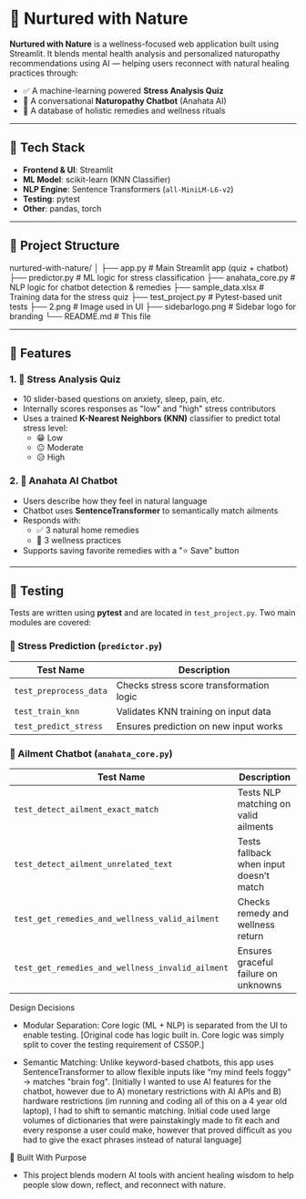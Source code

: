 # 🌿 Nurtured with Nature

**Nurtured with Nature** is a wellness-focused web application built using Streamlit. It blends mental health analysis and personalized naturopathy recommendations using AI — helping users reconnect with natural healing practices through:

- ✅ A machine-learning powered **Stress Analysis Quiz**
- 💬 A conversational **Naturopathy Chatbot** (Anahata AI)
- 🌱 A database of holistic remedies and wellness rituals

---

## 🔧 Tech Stack

- **Frontend & UI**: Streamlit
- **ML Model**: scikit-learn (KNN Classifier)
- **NLP Engine**: Sentence Transformers (`all-MiniLM-L6-v2`)
- **Testing**: pytest
- **Other**: pandas, torch

---

## 📁 Project Structure

nurtured-with-nature/
│
├── app.py # Main Streamlit app (quiz + chatbot)
├── predictor.py # ML logic for stress classification
├── anahata_core.py # NLP logic for chatbot detection & remedies
├── sample_data.xlsx # Training data for the stress quiz
├── test_project.py # Pytest-based unit tests
├── 2.png # Image used in UI
├── sidebarlogo.png # Sidebar logo for branding
└── README.md # This file


---

## 🧠 Features

### 1. 🧪 Stress Analysis Quiz
- 10 slider-based questions on anxiety, sleep, pain, etc.
- Internally scores responses as "low" and "high" stress contributors
- Uses a trained **K-Nearest Neighbors (KNN)** classifier to predict total stress level:
  - 😁 Low
  - 😐 Moderate
  - 😥 High

### 2. 🌿 Anahata AI Chatbot
- Users describe how they feel in natural language
- Chatbot uses **SentenceTransformer** to semantically match ailments
- Responds with:
  - ✅ 3 natural home remedies
  - 🧘 3 wellness practices
- Supports saving favorite remedies with a "⭐ Save" button

---

## 🧪 Testing

Tests are written using **pytest** and are located in `test_project.py`. Two main modules are covered:

### 🔹 Stress Prediction (`predictor.py`)
| Test Name                | Description                                  |
|-------------------------|----------------------------------------------|
| `test_preprocess_data`  | Checks stress score transformation logic     |
| `test_train_knn`        | Validates KNN training on input data         |
| `test_predict_stress`   | Ensures prediction on new input works        |

### 🔹 Ailment Chatbot (`anahata_core.py`)
| Test Name                          | Description                                     |
|-----------------------------------|-------------------------------------------------|
| `test_detect_ailment_exact_match` | Tests NLP matching on valid ailments            |
| `test_detect_ailment_unrelated_text` | Tests fallback when input doesn’t match    |
| `test_get_remedies_and_wellness_valid_ailment` | Checks remedy and wellness return     |
| `test_get_remedies_and_wellness_invalid_ailment` | Ensures graceful failure on unknowns |

Design Decisions
- Modular Separation: Core logic (ML + NLP) is separated from the UI to enable testing.
  [Original code has logic built in. Core logic was simply split to cover the testing requirement of CS50P.]

- Semantic Matching: Unlike keyword-based chatbots, this app uses SentenceTransformer to allow flexible inputs like “my mind feels foggy” → matches "brain fog".
[Initially I wanted to use AI features for the chatbot, however due to A) monetary restrictions with AI APIs and B) hardware restrictions (im running and coding all of this on a 4 year old laptop), I had to shift to semantic matching. Initial code used large volumes of dictionaries that were painstakingly made to fit each and every response a user could make, however that proved difficult as you had to give the exact phrases instead of natural language]

💚 Built With Purpose
- This project blends modern AI tools with ancient healing wisdom to help people slow down, reflect, and reconnect with nature.
